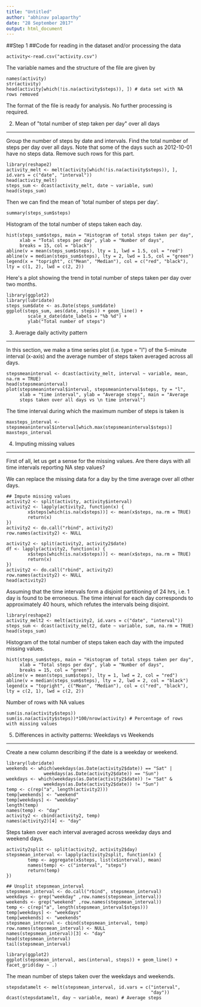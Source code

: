 ```yaml
---
title: "Untitled"
author: "abhinav palaparthy"
date: "28 September 2017"
output: html_document
---
```

##Step 1
##Code for reading in the dataset and/or processing the data
```{r, echo = TRUE}
activity<-read.csv("activity.csv")
```

The variable names and the structure of the file are given by
```{r activity details}
names(activity)
str(activity)
head(activity[which(!is.na(activity$steps)), ]) # data set with NA rows removed
```
The format of the file is ready for analysis. No further processing is required. 

2. Mean of "total number of step taken per day" over all days
-------------------------------------------------------------

Group the number of steps by date and intervals. Find the total number of steps per day over all days. Note that some of the days such as 2012-10-01 have no steps data. Remove such rows for this part.

```{r steps mean}
library(reshape2)
activity_melt <- melt(activity[which(!is.na(activity$steps)), ], id.vars = c("date", "interval"))
head(activity_melt)
steps_sum <- dcast(activity_melt, date ~ variable, sum)
head(steps_sum)
```

Then we can find the mean of 'total number of steps per day'.
```{r total steps per day summary}
summary(steps_sum$steps)
```

Histogram of the total number of steps taken each day.
```{r total step per day histogram}
hist(steps_sum$steps, main = "Histogram of total steps taken per day",
     xlab = "Total steps per day", ylab = "Number of days", 
     breaks = 15, col = "black")
abline(v = mean(steps_sum$steps), lty = 1, lwd = 1.5, col = "red")
abline(v = median(steps_sum$steps), lty = 2, lwd = 1.5, col = "green")
legend(x = "topright", c("Mean", "Median"), col = c("red", "black"),       lty = c(1, 2), lwd = c(2, 2))
```




Here's a plot showing the trend in total number of steps taken per day over two months.
```{r total steps trend}
library(ggplot2)
library(lubridate)
steps_sum$date <- as.Date(steps_sum$date)
ggplot(steps_sum, aes(date, steps)) + geom_line() +            
        scale_x_date(date_labels = "%b %d") + 
        ylab("Total number of steps")
```

3. Average daily activity pattern
---------------------------------

In this section, we make a time series plot (i.e. type = "l") of the 5-minute interval (x-axis) and the average number of steps taken averaged across all days.

```{r time series plot}
stepsmeaninterval <- dcast(activity_melt, interval ~ variable, mean, na.rm = TRUE)
head(stepsmeaninterval)
plot(stepsmeaninterval$interval, stepsmeaninterval$steps, ty = "l", 
     xlab = "time interval", ylab = "Average steps", main = "Average 
     steps taken over all days vs \n time interval")
```

The time interval during which the maximum number of steps is taken is

```{r max steps}
maxsteps_interval <- stepsmeaninterval$interval[which.max(stepsmeaninterval$steps)]
maxsteps_interval
```

4. Imputing missing values
--------------------------

First of all, let us get a sense for the missing values. Are there days with all time intervals reporting NA step values? 

We can replace the missing data for a day by the time average over all other days. 
```{r impute missing days data}
## Impute missing values
activity2 <- split(activity, activity$interval)
activity2 <- lapply(activity2, function(x) {
        x$steps[which(is.na(x$steps))] <- mean(x$steps, na.rm = TRUE)
        return(x)
})
activity2 <- do.call("rbind", activity2)
row.names(activity2) <- NULL

activity2 <- split(activity2, activity2$date)
df <- lapply(activity2, function(x) {
        x$steps[which(is.na(x$steps))] <- mean(x$steps, na.rm = TRUE)
        return(x)
})
activity2 <- do.call("rbind", activity2)
row.names(activity2) <- NULL
head(activity2)
```
Assuming that the time intervals form a disjoint partitioning of 24 hrs, i.e. 1 day is found to be erroneous. The time interval for each day corresponds to approximately 40 hours, which refutes the intervals being disjoint.

```{r steps mean2}
library(reshape2)
activity_melt2 <- melt(activity2, id.vars = c("date", "interval"))
steps_sum <- dcast(activity_melt2, date ~ variable, sum, na.rm = TRUE)
head(steps_sum)
```
Histogram of the total number of steps taken each day with the imputed missing values.
```{r total step per day histogram2}
hist(steps_sum$steps, main = "Histogram of total steps taken per day", 
     xlab = "Total steps per day", ylab = "Number of days", 
     breaks = 15, col = "green")
abline(v = mean(steps_sum$steps), lty = 1, lwd = 2, col = "red")
abline(v = median(steps_sum$steps), lty = 2, lwd = 2, col = "black")
legend(x = "topright", c("Mean", "Median"), col = c("red", "black"), lty = c(2, 1), lwd = c(2, 2))
```

Number of rows with NA values
```{r NA row num}
sum(is.na(activity$steps))
sum(is.na(activity$steps))*100/nrow(activity) # Percentage of rows with missing values
```

5. Differences in activity patterns: Weekdays vs Weekends
---------------------------------------------------------

Create a new column describing if the date is a weekday or weekend.

```{r weekday status}
library(lubridate)
weekends <- which(weekdays(as.Date(activity2$date)) == "Sat" |
              weekdays(as.Date(activity2$date)) == "Sun")
weekdays <- which(weekdays(as.Date(activity2$date)) != "Sat" &
              weekdays(as.Date(activity2$date)) != "Sun")
temp <- c(rep("a", length(activity2)))
temp[weekends] <- "weekend"
temp[weekdays] <- "weekday"
length(temp)
names(temp) <- "day"
activity2 <- cbind(activity2, temp)
names(activity2)[4] <- "day"
```

Steps taken over each interval averaged across weekday days and weekend days.

```{r}
activity2split <- split(activity2, activity2$day)
stepsmean_interval <- lapply(activity2split, function(x) {
        temp <- aggregate(x$steps, list(x$interval), mean)
        names(temp) <- c("interval", "steps")
        return(temp)
})

## Unsplit stepsmean_interval
stepsmean_interval <- do.call("rbind", stepsmean_interval)
weekdays <- grep("weekday" ,row.names(stepsmean_interval))
weekends <- grep("weekend" ,row.names(stepsmean_interval))
temp <- c(rep("a", length(stepsmean_interval$steps)))
temp[weekdays] <- "weekdays"
temp[weekends] <- "weekends"
stepsmean_interval <- cbind(stepsmean_interval, temp)
row.names(stepsmean_interval) <- NULL
names(stepsmean_interval)[3] <- "day"
head(stepsmean_interval)
tail(stepsmean_interval)

library(ggplot2)
ggplot(stepsmean_interval, aes(interval, steps)) + geom_line() + facet_grid(day ~ .) 
```

The mean number of steps taken over the weekdays and weekends.

```{r weekday/end mean steps}
stepsdatamelt <- melt(stepsmean_interval, id.vars = c("interval",
                                                      "day"))
dcast(stepsdatamelt, day ~ variable, mean) # Average steps
```
